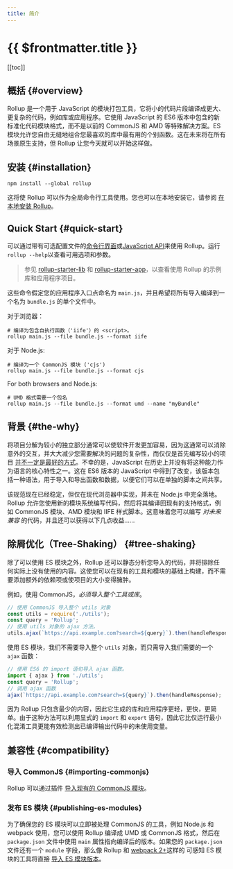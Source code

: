 ```yaml
---
title: 简介
---
```


# {{ $frontmatter.title }}

[[toc]]

## 概括 {#overview}

Rollup 是一个用于 JavaScript 的模块打包工具，它将小的代码片段编译成更大、更复杂的代码，例如库或应用程序。它使用 JavaScript 的 ES6 版本中包含的新标准化代码模块格式，而不是以前的 CommonJS 和 AMD 等特殊解决方案。ES 模块允许您自由无缝地组合您最喜欢的库中最有用的个别函数。这在未来将在所有场景原生支持，但 Rollup 让您今天就可以开始这样做。

## 安装 {#installation}

```shell
npm install --global rollup
```

这将使 Rollup 可以作为全局命令行工具使用。您也可以在本地安装它，请参阅 [在本地安装 Rollup](../tutorial/index.md#installing-rollup-locally)。

## Quick Start {#quick-start}

可以通过带有可选配置文件的[命令行界面](../command-line-interface/index.md)或[JavaScript API](../javascript-api/index.md)来使用 Rollup。运行`rollup --help`以查看可用选项和参数。

> 参见 [rollup-starter-lib](https://github.com/rollup/rollup-starter-lib) 和 [rollup-starter-app](https://github.com/rollup/rollup-starter-app)，以查看使用 Rollup 的示例库和应用程序项目。

这些命令假定您的应用程序入口点命名为 `main.js`，并且希望将所有导入编译到一个名为 `bundle.js` 的单个文件中。

对于浏览器：

```shell
# 编译为包含自执行函数（'iife'）的 <script>。
rollup main.js --file bundle.js --format iife
```

对于 Node.js:

```shell
# 编译为一个 CommonJS 模块 ('cjs')
rollup main.js --file bundle.js --format cjs
```

For both browsers and Node.js:

```shell
# UMD 格式需要一个包名
rollup main.js --file bundle.js --format umd --name "myBundle"
```

## 背景 {#the-why}

将项目分解为较小的独立部分通常可以使软件开发更加容易，因为这通常可以消除意外的交互，并大大减少您需要解决的问题的复杂性，而仅仅是首先编写较小的项目 [并不一定是最好的方式](https://medium.com/@Rich_Harris/small-modules-it-s-not-quite-that-simple-3ca532d65de4)。不幸的是，JavaScript 在历史上并没有将这种能力作为语言的核心特性之一。这在 ES6 版本的 JavaScript 中得到了改变，该版本包括一种语法，用于导入和导出函数和数据，以便它们可以在单独的脚本之间共享。

该规范现在已经稳定，但仅在现代浏览器中实现，并未在 Node.js 中完全落地。Rollup 允许您使用新的模块系统编写代码，然后将其编译回现有的支持格式，例如 CommonJS 模块、AMD 模块和 IIFE 样式脚本。这意味着您可以编写 _对未来兼容_ 的代码，并且还可以获得以下几点收益……

## 除屑优化（Tree-Shaking） {#tree-shaking}

除了可以使用 ES 模块之外，Rollup 还可以静态分析您导入的代码，并将排除任何实际上没有使用的内容。这使您可以在现有的工具和模块的基础上构建，而不需要添加额外的依赖项或使项目的大小变得臃肿。

例如，使用 CommonJS，_必须导入整个工具或库_。

```js
// 使用 CommonJS 导入整个 utils 对象
const utils = require('./utils');
const query = 'Rollup';
// 使用 utils 对象的 ajax 方法。
utils.ajax(`https://api.example.com?search=${query}`).then(handleResponse);
```

使用 ES 模块，我们不需要导入整个 `utils` 对象，而只需导入我们需要的一个 `ajax` 函数：

```js
// 使用 ES6 的 import 语句导入 ajax 函数。
import { ajax } from './utils';
const query = 'Rollup';
// 调用 ajax 函数
ajax(`https://api.example.com?search=${query}`).then(handleResponse);
```

因为 Rollup 只包含最少的内容，因此它生成的库和应用程序更轻，更快，更简单。由于这种方法可以利用显式的 `import` 和 `export` 语句，因此它比仅运行最小化混淆工具更能有效检测出已编译输出代码中的未使用变量。

## 兼容性 {#compatibility}

### 导入 CommonJS {#importing-commonjs}

Rollup 可以通过插件 [导入现有的 CommonJS 模块](https://github.com/rollup/plugins/tree/master/packages/commonjs)。

### 发布 ES 模块 {#publishing-es-modules}

为了确保您的 ES 模块可以立即被处理 CommonJS 的工具，例如 Node.js 和 webpack 使用，您可以使用 Rollup 编译成 UMD 或 CommonJS 格式，然后在 `package.json` 文件中使用 `main` 属性指向编译后的版本。如果您的 `package.json` 文件还有一个 `module` 字段，那么像 Rollup 和 [webpack 2+](https://webpack.js.org/)这样的 可感知 ES 模块的工具将直接 [导入 ES 模块版本](https://github.com/rollup/rollup/wiki/pkg.module)。
